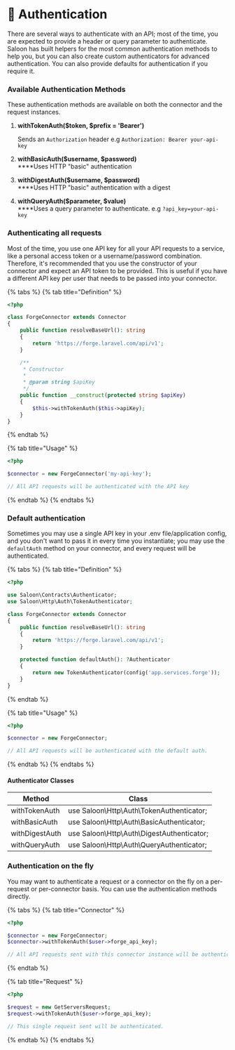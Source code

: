 # 🔐 Authentication

There are several ways to authenticate with an API; most of the time, you are expected to provide a header or query parameter to authenticate. Saloon has built helpers for the most common authentication methods to help you, but you can also create custom authenticators for advanced authentication. You can also provide defaults for authentication if you require it.

### Available Authentication Methods

These authentication methods are available on both the connector and the request instances.

1.  **withTokenAuth($token, $prefix = 'Bearer')**

    Sends an `Authorization` header e.g `Authorization: Bearer your-api-key`
2. **withBasicAuth($username, $password)**\
   ****Uses HTTP "basic" authentication
3. **withDigestAuth($username, $password)**\
   ****Uses HTTP "basic" authentication with a digest
4. **withQueryAuth($parameter, $value)**\
   ****Uses a query parameter to authenticate. e.g `?api_key=your-api-key`

### Authenticating all requests

Most of the time, you use one API key for all your API requests to a service, like a personal access token or a username/password combination. Therefore, it's recommended that you use the constructor of your connector and expect an API token to be provided. This is useful if you have a different API key per user that needs to be passed into your connector.

{% tabs %}
{% tab title="Definition" %}
```php
<?php

class ForgeConnector extends Connector
{ 
    public function resolveBaseUrl(): string
    {
        return 'https://forge.laravel.com/api/v1';
    }

    /**
     * Constructor
     *
     * @param string $apiKey
     */
    public function __construct(protected string $apiKey)
    {
        $this->withTokenAuth($this->apiKey);
    }
}
```
{% endtab %}

{% tab title="Usage" %}
```php
<?php

$connector = new ForgeConnector('my-api-key');

// All API requests will be authenticated with the API key
```
{% endtab %}
{% endtabs %}

### Default authentication

Sometimes you may use a single API key in your .env file/application config, and you don't want to pass it in every time you instantiate; you may use the `defaultAuth` method on your connector, and every request will be authenticated.

{% tabs %}
{% tab title="Definition" %}
```php
<?php

use Saloon\Contracts\Authenticator;
use Saloon\Http\Auth\TokenAuthenticator;

class ForgeConnector extends Connector
{ 
    public function resolveBaseUrl(): string
    {
        return 'https://forge.laravel.com/api/v1';
    }

    protected function defaultAuth(): ?Authenticator
    {
        return new TokenAuthenticator(config('app.services.forge'));
    }
}
```
{% endtab %}

{% tab title="Usage" %}
```php
<?php

$connector = new ForgeConnector;

// All API requests will be authenticated with the default auth.
```
{% endtab %}
{% endtabs %}

#### Authenticator Classes

| Method         | Class                                     |
| -------------- | ----------------------------------------- |
| withTokenAuth  | use Saloon\Http\Auth\TokenAuthenticator;  |
| withBasicAuth  | use Saloon\Http\Auth\BasicAuthenticator;  |
| withDigestAuth | use Saloon\Http\Auth\DigestAuthenticator; |
| withQueryAuth  | use Saloon\Http\Auth\QueryAuthenticator;  |

### Authentication on the fly

You may want to authenticate a request or a connector on the fly on a per-request or per-connector basis. You can use the authentication methods directly.

{% tabs %}
{% tab title="Connector" %}
```php
<?php

$connector = new ForgeConnector;
$connector->withTokenAuth($user->forge_api_key);

// All API requests sent with this connector instance will be authenticated.
```
{% endtab %}

{% tab title="Request" %}
```php
<?php

$request = new GetServersRequest;
$request->withTokenAuth($user->forge_api_key);

// This single request sent will be authenticated.
```
{% endtab %}
{% endtabs %}
